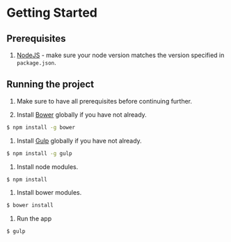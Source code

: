 
# Getting Started

## Prerequisites

1. [NodeJS](https://nodejs.org/en/) - make sure your node version matches the version specified in `package.json`.

## Running the project

1. Make sure to have all prerequisites before continuing further.

1. Install [Bower](https://bower.io/) globally if you have not already.

  ```bash
  $ npm install -g bower
  ```

1. Install [Gulp](http://gulpjs.com/) globally if you have not already.

  ```bash
  $ npm install -g gulp
  ```

1. Install node modules.

  ```bash
  $ npm install
  ```

1. Install bower modules.

  ```bash
  $ bower install
  ```

1. Run the app

  ```bash
  $ gulp
  ```

